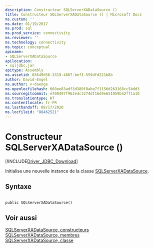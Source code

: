 ```yaml
---
description: Constructeur SQLServerXADataSource ()
title: Constructeur SQLServerXADataSource () | Microsoft Docs
ms.custom: ''
ms.date: 01/19/2017
ms.prod: sql
ms.prod_service: connectivity
ms.reviewer: ''
ms.technology: connectivity
ms.topic: conceptual
apiname:
- SQLServerXADataSource
apilocation:
- sqljdbc.jar
apitype: Assembly
ms.assetid: 03649d56-3319-4867-bef1-559dfd221b8b
author: David-Engel
ms.author: v-daenge
ms.openlocfilehash: 660ee83adf3d380f8abe7f1156d263168cc5bdd3
ms.sourcegitcommit: e700497f962e4c2274df16d9e651059b42ff1a10
ms.translationtype: HT
ms.contentlocale: fr-FR
ms.lasthandoff: 08/17/2020
ms.locfileid: "88462521"
---
```

# <a name="sqlserverxadatasource-constructor-"></a>Constructeur SQLServerXADataSource ()
[!INCLUDE[Driver_JDBC_Download](../../../includes/driver_jdbc_download.md)]

  Initialise une nouvelle instance de la classe [SQLServerXADataSource](../../../connect/jdbc/reference/sqlserverxadatasource-class.md).  
  
## <a name="syntax"></a>Syntaxe  
  
```  
  
public SQLServerXADataSource()  
```  
  
## <a name="see-also"></a>Voir aussi  
 [SQLServerXADataSource, constructeurs](../../../connect/jdbc/reference/sqlserverxadatasource-constructors.md)   
 [SQLServerXADataSource, membres](../../../connect/jdbc/reference/sqlserverxadatasource-members.md)   
 [SQLServerXADataSource, classe](../../../connect/jdbc/reference/sqlserverxadatasource-class.md)  
  
  
